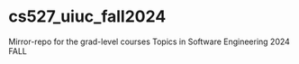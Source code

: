 # cs527_uiuc_fall2024
Mirror-repo for the grad-level courses Topics in Software Engineering 2024 FALL
